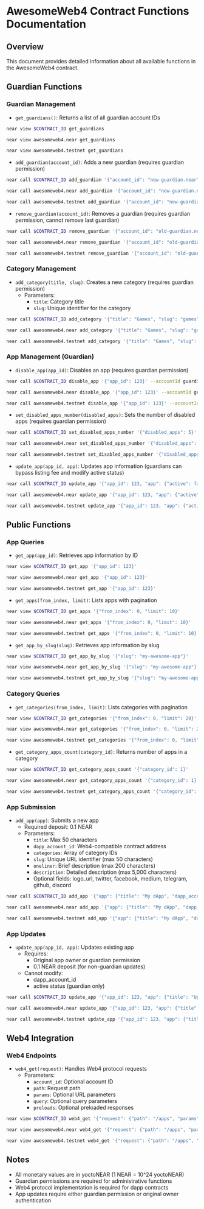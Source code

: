 # AwesomeWeb4 Contract Functions Documentation

## Overview
This document provides detailed information about all available functions in the AwesomeWeb4 contract.

## Guardian Functions

### Guardian Management

- `get_guardians()`: Returns a list of all guardian account IDs

```bash
near view $CONTRACT_ID get_guardians

near view awesomeweb4.near get_guardians

near view awesomeweb4.testnet get_guardians
```

- `add_guardian(account_id)`: Adds a new guardian (requires guardian permission)

```bash
near call $CONTRACT_ID add_guardian '{"account_id": "new-guardian.near"}' --accountId guardian.near

near call awesomeweb4.near add_guardian '{"account_id": "new-guardian.near"}' --accountId guardian.near

near call awesomeweb4.testnet add_guardian '{"account_id": "new-guardian.near"}' --accountId guardian.near
```

- `remove_guardian(account_id)`: Removes a guardian (requires guardian permission, cannot remove last guardian)

```bash
near call $CONTRACT_ID remove_guardian '{"account_id": "old-guardian.near"}' --accountId guardian.near

near call awesomeweb4.near remove_guardian '{"account_id": "old-guardian.near"}' --accountId guardian.near

near call awesomeweb4.testnet remove_guardian '{"account_id": "old-guardian.near"}' --accountId guardian.near
```

### Category Management

- `add_category(title, slug)`: Creates a new category (requires guardian permission)
  - Parameters:
    - `title`: Category title
    - `slug`: Unique identifier for the category
  
```sh
near call $CONTRACT_ID add_category '{"title": "Games", "slug": "games"}' --accountId guardian.near

near call awesomeweb4.near add_category '{"title": "Games", "slug": "games"}' --accountId guardian.near

near call awesomeweb4.testnet add_category '{"title": "Games", "slug": "games"}' --accountId guardian.near
```

### App Management (Guardian)

- `disable_app(app_id)`: Disables an app (requires guardian permission)

```bash
near call $CONTRACT_ID disable_app '{"app_id": 123}' --accountId guardian.near

near call awesomeweb4.near disable_app '{"app_id": 123}' --accountId guardian.near

near call awesomeweb4.testnet disable_app '{"app_id": 123}' --accountId guardian.near
```

- `set_disabled_apps_number(disabled_apps)`: Sets the number of disabled apps (requires guardian permission)

```bash
near call $CONTRACT_ID set_disabled_apps_number '{"disabled_apps": 5}' --accountId guardian.near

near call awesomeweb4.near set_disabled_apps_number '{"disabled_apps": 5}' --accountId guardian.near

near call awesomeweb4.testnet set_disabled_apps_number '{"disabled_apps": 5}' --accountId guardian.near
```

- `update_app(app_id, app)`: Updates app information (guardians can bypass listing fee and modify active status)

```bash
near call $CONTRACT_ID update_app '{"app_id": 123, "app": {"active": false}}' --accountId guardian.near

near call awesomeweb4.near update_app '{"app_id": 123, "app": {"active": false}}' --accountId guardian.near

near call awesomeweb4.testnet update_app '{"app_id": 123, "app": {"active": false}}' --accountId guardian.near
```

## Public Functions

### App Queries

- `get_app(app_id)`: Retrieves app information by ID

```bash
near view $CONTRACT_ID get_app '{"app_id": 123}'

near view awesomeweb4.near get_app '{"app_id": 123}'

near view awesomeweb4.testnet get_app '{"app_id": 123}'
```
- `get_apps(from_index, limit)`: Lists apps with pagination

```bash
near view $CONTRACT_ID get_apps '{"from_index": 0, "limit": 10}'

near view awesomeweb4.near get_apps '{"from_index": 0, "limit": 10}'

near view awesomeweb4.testnet get_apps '{"from_index": 0, "limit": 10}'
```

- `get_app_by_slug(slug)`: Retrieves app information by slug

```bash
near view $CONTRACT_ID get_app_by_slug '{"slug": "my-awesome-app"}'

near view awesomeweb4.near get_app_by_slug '{"slug": "my-awesome-app"}'

near view awesomeweb4.testnet get_app_by_slug '{"slug": "my-awesome-app"}'
```

### Category Queries

- `get_categories(from_index, limit)`: Lists categories with pagination

```bash
near view $CONTRACT_ID get_categories '{"from_index": 0, "limit": 20}'

near view awesomeweb4.near get_categories '{"from_index": 0, "limit": 20}'

near view awesomeweb4.testnet get_categories '{"from_index": 0, "limit": 20}'
```

- `get_category_apps_count(category_id)`: Returns number of apps in a category

```bash
near view $CONTRACT_ID get_category_apps_count '{"category_id": 1}'

near view awesomeweb4.near get_category_apps_count '{"category_id": 1}'

near view awesomeweb4.testnet get_category_apps_count '{"category_id": 1}'
```

### App Submission

- `add_app(app)`: Submits a new app
  - Required deposit: 0.1 NEAR
  - Parameters:
    - `title`: Max 50 characters
    - `dapp_account_id`: Web4-compatible contract address
    - `categories`: Array of category IDs
    - `slug`: Unique URL identifier (max 50 characters)
    - `oneliner`: Brief description (max 200 characters)
    - `description`: Detailed description (max 5,000 characters)
    - Optional fields: logo_url, twitter, facebook, medium, telegram, github, discord

```bash
near call $CONTRACT_ID add_app '{"app": {"title": "My dApp", "dapp_account_id": "app.near", "categories": [1, 2], "slug": "my-dapp", "oneliner": "Awesome dApp description", "description": "Detailed description"}}' --accountId user.near --deposit 0.1

near call awesomeweb4.near add_app '{"app": {"title": "My dApp", "dapp_account_id": "app.near", "categories": [1, 2], "slug": "my-dapp", "oneliner": "Awesome dApp description", "description": "Detailed description"}}' --accountId user.near --deposit 0.1

near call awesomeweb4.testnet add_app '{"app": {"title": "My dApp", "dapp_account_id": "app.near", "categories": [1, 2], "slug": "my-dapp", "oneliner": "Awesome dApp description", "description": "Detailed description"}}' --accountId user.near --deposit 0.1
```

### App Updates

- `update_app(app_id, app)`: Updates existing app
  - Requires:
    - Original app owner or guardian permission
    - 0.1 NEAR deposit (for non-guardian updates)
  - Cannot modify:
    - dapp_account_id
    - active status (guardian only)

```bash
near call $CONTRACT_ID update_app '{"app_id": 123, "app": {"title": "Updated Title", "oneliner": "New description"}}' --accountId owner.near --deposit 0.1

near call awesomeweb4.near update_app '{"app_id": 123, "app": {"title": "Updated Title", "oneliner": "New description"}}' --accountId owner.near --deposit 0.1

near call awesomeweb4.testnet update_app '{"app_id": 123, "app": {"title": "Updated Title", "oneliner": "New description"}}' --accountId owner.near --deposit 0.1
```

## Web4 Integration

### Web4 Endpoints

- `web4_get(request)`: Handles Web4 protocol requests
  - Parameters:
    - `account_id`: Optional account ID
    - `path`: Request path
    - `params`: Optional URL parameters
    - `query`: Optional query parameters
    - `preloads`: Optional preloaded responses

```bash
near view $CONTRACT_ID web4_get '{"request": {"path": "/apps", "params": {}, "query": {"limit": "10"}}'

near view awesomeweb4.near web4_get '{"request": {"path": "/apps", "params": {}, "query": {"limit": "10"}}'

near view awesomeweb4.testnet web4_get '{"request": {"path": "/apps", "params": {}, "query": {"limit": "10"}}'
```

## Notes
- All monetary values are in yoctoNEAR (1 NEAR = 10^24 yoctoNEAR)
- Guardian permissions are required for administrative functions
- Web4 protocol implementation is required for dapp contracts
- App updates require either guardian permission or original owner authentication

